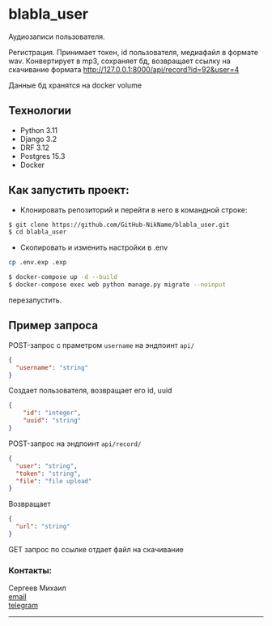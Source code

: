 
# blabla_user
Аудиозаписи пользователя.

Регистрация.
Принимает токен, id пользователя, медиафайл в формате wav.
Конвертирует в mp3, сохраняет бд, возвращает ссылку на скачивание формата 
http://127.0.0.1:8000/api/record?id=92&user=4

Данные бд хранятся на docker volume

## Технологии
- Python 3.11
- Django 3.2
- DRF 3.12
- Postgres 15.3
- Docker


## Как запустить проект:
- Клонировать репозиторий и перейти в него в командной строке:
```bash
$ git clone https://github.com/GitHub-NikName/blabla_user.git
$ cd blabla_user
```
- Скопировать и изменить настройки в .env
```bash
cp .env.exp .exp
````

```bash
$ docker-compose up -d --build
$ docker-compose exec web python manage.py migrate --noinput
````
перезапустить.  

## Пример запроса

POST-запрос с праметром `username` на эндпоинт `api/`

```json
{
  "username": "string"
}
```
Создает пользователя, возвращает его id, uuid

```json
{
    "id": "integer",
    "uuid": "string"
}
```

POST-запрос на эндпоинт `api/record/`

```json
{
  "user": "string",
  "token": "string",
  "file": "file upload"
}
```
Возвращает
```json
{
  "url": "string"
}
```
GET запрос по ссылке отдает файл на скачивание

### Контакты:

Сергеев Михаил  
[email](server-15@yandex.ru)  
[telegram](https://t.me/sergeev_mikhail)  
- - - - - - - - - - - - - - - - - - - - - - - - - - - - - - - - - - - - - - -
